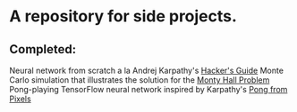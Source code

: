 # A repository for side projects.

## Completed:

Neural network from scratch a la Andrej Karpathy's [Hacker's Guide](http://karpathy.github.io/neuralnets/)
Monte Carlo simulation that illustrates the solution for the [Monty Hall Problem](https://en.wikipedia.org/wiki/Monty_Hall_problem)
Pong-playing TensorFlow neural network inspired by Karpathy's [Pong from Pixels](http://karpathy.github.io/2016/05/31/rl/)
